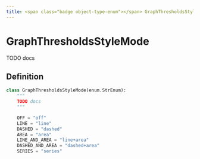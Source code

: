 ```yaml
---
title: <span class="badge object-type-enum"></span> GraphThresholdsStyleMode
---
```

# <span class="badge object-type-enum"></span> GraphThresholdsStyleMode

TODO docs

## Definition

```python
class GraphThresholdsStyleMode(enum.StrEnum):
    """
    TODO docs
    """

    OFF = "off"
    LINE = "line"
    DASHED = "dashed"
    AREA = "area"
    LINE_AND_AREA = "line+area"
    DASHED_AND_AREA = "dashed+area"
    SERIES = "series"
```
